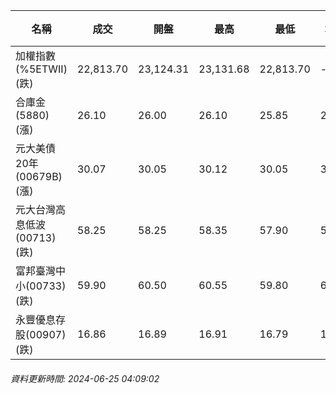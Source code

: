 | 名稱 | 成交 | 開盤 | 最高 | 最低 | 均價 | 成交金額(億) | 昨收 | 漲跌幅 | 漲跌 | 總量 | 昨量 | 振幅 |
| -------- | -------- | -------- | -------- |-------- | -------- | -------- |-------- |-------- |-------- | -------- | -------- |-------- |
|加權指數(%5ETWII) (跌)|22,813.70|23,124.31|23,131.68|22,813.70|-|5,005.26|23,253.39|1.89%|439.69|10,753,753|0|1.37%|
|合庫金(5880) (漲)|26.10|26.00|26.10|25.85|26.02|2.58|26.00|0.38%|0.10|9,922|20,780|0.96%|
|元大美債20年(00679B) (漲)|30.07|30.05|30.12|30.05|30.08|9.72|29.99|0.27%|0.08|32,310|37,480|0.23%|
|元大台灣高息低波(00713) (跌)|58.25|58.25|58.35|57.90|58.09|8.16|58.45|0.34%|0.20|14,051|11,911|0.77%|
|富邦臺灣中小(00733) (跌)|59.90|60.50|60.55|59.80|60.01|1.42|60.55|1.07%|0.65|2,366|1,342|1.24%|
|永豐優息存股(00907) (跌)|16.86|16.89|16.91|16.79|16.86|1.50|16.89|0.18%|0.03|8,867|5,189|0.71%|
###### 資料更新時間: 2024-06-25 04:09:02